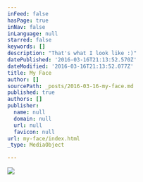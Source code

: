 ```yaml
---
inFeed: false
hasPage: true
inNav: false
inLanguage: null
starred: false
keywords: []
description: "That's what I look like :)"
datePublished: '2016-03-16T21:13:52.570Z'
dateModified: '2016-03-16T21:13:52.077Z'
title: My Face
author: []
sourcePath: _posts/2016-03-16-my-face.md
published: true
authors: []
publisher:
  name: null
  domain: null
  url: null
  favicon: null
url: my-face/index.html
_type: MediaObject

---
```

![](https://the-grid-user-content.s3-us-west-2.amazonaws.com/9c5f4aef-dbaa-4b62-baea-d8fc6162ebc4.jpg)